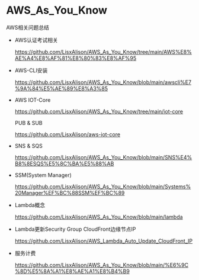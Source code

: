 # AWS_As_You_Know
AWS相关问题总结

* AWS认证考试相关

  https://github.com/LisxAlison/AWS_As_You_Know/tree/main/AWS%E8%AE%A4%E8%AF%81%E8%80%83%E8%AF%95
  
* AWS-CLI安装

  https://github.com/LisxAlison/AWS_As_You_Know/blob/main/awscli%E7%9A%84%E5%AE%89%E8%A3%85

* AWS IOT-Core

  https://github.com/LisxAlison/AWS_As_You_Know/tree/main/iot-core
  
  PUB & SUB
  
  https://github.com/LisxAlison/aws-iot-core
  
* SNS & SQS

  https://github.com/LisxAlison/AWS_As_You_Know/blob/main/SNS%E4%B8%8ESQS%E5%8C%BA%E5%88%AB
  
* SSM(System Manager)

  https://github.com/LisxAlison/AWS_As_You_Know/blob/main/Systems%20Manager%EF%BC%88SSM%EF%BC%89
  
* Lambda概念

  https://github.com/LisxAlison/AWS_As_You_Know/blob/main/lambda
  
* Lambda更新Security Group CloudFront边缘节点IP

  https://github.com/LisxAlison/AWS_Lambda_Auto_Update_CloudFront_IP
  
* 服务计费

  https://github.com/LisxAlison/AWS_As_You_Know/blob/main/%E6%9C%8D%E5%8A%A1%E8%AE%A1%E8%B4%B9
